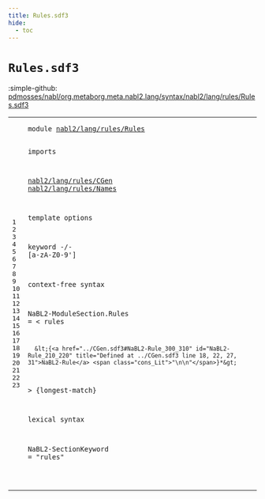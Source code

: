 ```yaml
---
title: Rules.sdf3
hide:
  - toc
---
```


# `Rules.sdf3`

:simple-github: [pdmosses/nabl/org.metaborg.meta.nabl2.lang/syntax/nabl2/lang/rules/Rules.sdf3]

[pdmosses/nabl/org.metaborg.meta.nabl2.lang/syntax/nabl2/lang/rules/Rules.sdf3]: https://github.com/pdmosses/nabl/blob/master/org.metaborg.meta.nabl2.lang/syntax/nabl2/lang/rules/Rules.sdf3 "The source file on GitHub"

<div class="sdf3"><table class="highlighttable"><tbody><tr><td class="linenos"><div class="linenodiv"><pre><span></span>1
2
3
4
5
6
7
8
9
10
11
12
13
14
15
16
17
18
19
20
21
22
23
</pre></div></td>
<td class="code"><pre><code><span class="keyword">module</span> <a href="../CGen.sdf3#nabl2/lang/rules/Rules_227_249" id="nabl2/lang/rules/Rules_7_29" title="Referenced at ../CGen.sdf3 line 12">nabl2/lang/rules/Rules</a>

<span class="keyword">imports</span>

  <a href="../CGen.sdf3#nabl2/lang/rules/CGen_7_28" id="nabl2/lang/rules/CGen_42_63" title="Defined at ../CGen.sdf3 line 1">nabl2/lang/rules/CGen</a>
  <a href="../Names.sdf3#nabl2/lang/rules/Names_7_29" id="nabl2/lang/rules/Names_66_88" title="Defined at ../Names.sdf3 line 1">nabl2/lang/rules/Names</a>

<span class="keyword">template options</span>

  <span class="keyword">keyword</span> -/- [<span class="cons_Regular">a</span>-<span class="cons_Regular">z</span><span class="cons_Regular">A</span>-<span class="cons_Regular">Z</span><span class="cons_Regular">0</span>-<span class="cons_Regular">9</span>\']

<span class="keyword">context-free syntax</span>

  <span id="NaBL2-ModuleSection_160_179" title="Not referenced locally, nor via imports">NaBL2-ModuleSection</span>.<span class="cons_Constructor"><span id="Rules_180_185" title="Not referenced locally, nor via imports">Rules</span></span> = &lt;
    <span class="cons_String">rules</span>
 
      &lt;{<a href="../CGen.sdf3#NaBL2-Rule_300_310" id="NaBL2-Rule_210_220" title="Defined at ../CGen.sdf3 line 18, 22, 27, 31">NaBL2-Rule</a> <span class="cons_Lit">"\n\n"</span>}*&gt;

  &gt; {<span class="keyword">longest-match</span>}

<span class="keyword">lexical syntax</span>

  <span id="NaBL2-SectionKeyword_271_291" title="Not referenced locally, nor via imports">NaBL2-SectionKeyword</span> = <span class="cons_Lit">"rules"</span>

</code></pre></td></tr></tbody></table></div>